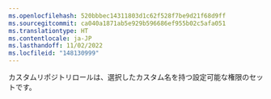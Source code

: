 ```yaml
---
ms.openlocfilehash: 520bbbec14311803d1c62f528f7be9d21f68d9ff
ms.sourcegitcommit: ca040a1871ab5e929b596686ef955b02c5afa051
ms.translationtype: HT
ms.contentlocale: ja-JP
ms.lasthandoff: 11/02/2022
ms.locfileid: "148130999"
---
```

カスタムリポジトリロールは、選択したカスタム名を持つ設定可能な権限のセットです。